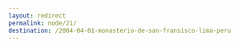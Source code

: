 ```yaml
---
layout: redirect
permalink: node/21/
destination: /2004-04-01-monasterio-de-san-fransisco-lima-peru
---
```

